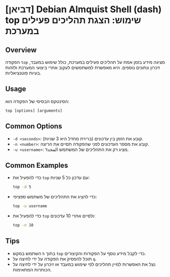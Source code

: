 # [דביאן] Debian Almquist Shell (dash) top שימוש: הצגת תהליכים פעילים במערכת

## Overview
הפקודה `top` מציגה מידע בזמן אמת על תהליכים פעילים במערכת, כולל שימוש במעבד, זיכרון ונתונים נוספים. היא מאפשרת למשתמשים לעקוב אחרי ביצועי המערכת ולזהות בעיות פוטנציאליות.

## Usage
הסינטקס הבסיסי של הפקודה הוא:
```
top [options] [arguments]
```

## Common Options
- `-d <seconds>`: קובע את הזמן בין עדכונים (ברירת מחדל היא 3 שניות).
- `-n <number>`: קובע את מספר העדכונים לפני שהפקודה תסיים את הריצה.
- `-u <username>`: מציג רק את התהליכים של המשתמש المحدד.

## Common Examples
- כדי להפעיל את `top` עם עדכון כל 5 שניות:
  ```bash
  top -d 5
  ```

- כדי להציג את התהליכים של משתמש ספציפי:
  ```bash
  top -u username
  ```

- כדי להפעיל את `top` ולסיים אחרי 10 עדכונים:
  ```bash
  top -n 10
  ```

## Tips
- השתמש במקש `h` בתוך `top` כדי לקבל מידע נוסף על הפקודות והקיצורים.
- תוכל להפסיק את הפקודה על ידי לחיצה על `q`.
- נצל את האפשרות למיין תהליכים לפי שימוש במעבד או זיכרון על ידי לחיצה על הכותרות המתאימות.